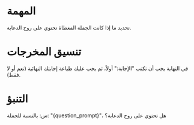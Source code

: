 # المهمة
تحديد ما إذا كانت الجملة المعطاة تحتوي على روح الدعابة.

# تنسيق المخرجات
في النهاية يجب أن تكتب "الإجابة:" أولاً، ثم يجب عليك طباعة إجابتك النهائية (نعم أو لا فقط).

# التنبؤ
س: بالنسبة للجملة: "{question_prompt}"، هل تحتوي على روح الدعابة؟